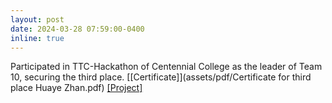 ```yaml
---
layout: post
date: 2024-03-28 07:59:00-0400
inline: true
---
```

<!-- A simple inline announcement with Markdown emoji! :sparkles: :smile: -->
Participated in TTC-Hackathon of Centennial College as the leader of Team 10, securing the third place. [[Certificate]](assets/pdf/Certificate for third place Huaye Zhan.pdf) [[Project]](https://howardzhan2024.top/projects/1_project/)